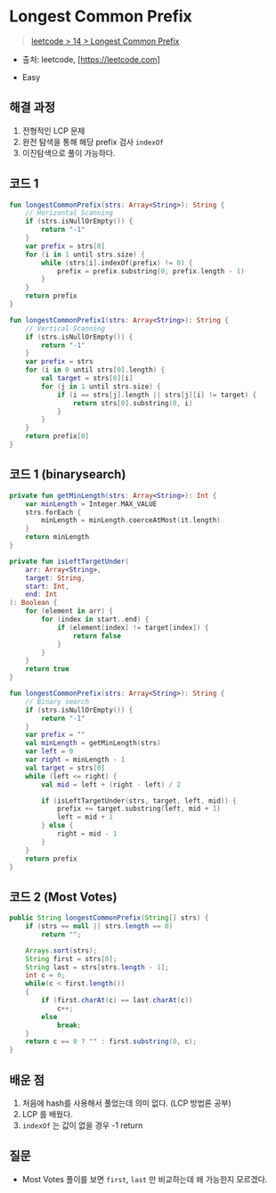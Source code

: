 # Longest Common Prefix

> [leetcode > 14 > Longest Common Prefix](https://leetcode.com/problems/longest-common-prefix/)
- 출처: leetcode, [https://leetcode.com]

- Easy

## 해결 과정

1. 전형적인 LCP 문제
2. 완전 탐색을 통해 해당 prefix 검사 `indexOf`
3. 이진탐색으로 풀이 가능하다.

## 코드 1

```kotlin
fun longestCommonPrefix(strs: Array<String>): String {
    // Horizontal Scanning
    if (strs.isNullOrEmpty()) {
        return "-1"
    }
    var prefix = strs[0]
    for (i in 1 until strs.size) {
        while (strs[i].indexOf(prefix) != 0) {
            prefix = prefix.substring(0, prefix.length - 1)
        }
    }
    return prefix
}

fun longestCommonPrefix1(strs: Array<String>): String {
    // Vertical Scanning
    if (strs.isNullOrEmpty()) {
        return "-1"
    }
    var prefix = strs
    for (i in 0 until strs[0].length) {
        val target = strs[0][i]
        for (j in 1 until strs.size) {
            if (i == strs[j].length || strs[j][i] != target) {
                return strs[0].substring(0, i)
            }
        }
    }
    return prefix[0]
}
```

## 코드 1 (binarysearch)

```kotlin
private fun getMinLength(strs: Array<String>): Int {
    var minLength = Integer.MAX_VALUE
    strs.forEach {
        minLength = minLength.coerceAtMost(it.length)
    }
    return minLength
}

private fun isLeftTargetUnder(
    arr: Array<String>,
    target: String,
    start: Int,
    end: Int
): Boolean {
    for (element in arr) {
        for (index in start..end) {
            if (element[index] != target[index]) {
                return false
            }
        }
    }
    return true
}

fun longestCommonPrefix(strs: Array<String>): String {
    // Binary search
    if (strs.isNullOrEmpty()) {
        return "-1"
    }
    var prefix = ""
    val minLength = getMinLength(strs)
    var left = 0
    var right = minLength - 1
    val target = strs[0]
    while (left <= right) {
        val mid = left + (right - left) / 2

        if (isLeftTargetUnder(strs, target, left, mid)) {
            prefix += target.substring(left, mid + 1)
            left = mid + 1
        } else {
            right = mid - 1
        }
    }
    return prefix
}
```

## 코드 2 (Most Votes)
```Java
public String longestCommonPrefix(String[] strs) {
    if (strs == null || strs.length == 0)
        return "";

    Arrays.sort(strs);
    String first = strs[0];
    String last = strs[strs.length - 1];
    int c = 0;
    while(c < first.length())
    {
        if (first.charAt(c) == last.charAt(c))
            c++;
        else
            break;
    }
    return c == 0 ? "" : first.substring(0, c);
}
```

## 배운 점
1. 처음에 hash를 사용해서 풀었는데 의미 없다. (LCP 방법론 공부)
2. LCP 를 배웠다.
3. `indexOf` 는 값이 없을 경우 -1 return 

## 질문
- Most Votes 풀이를 보면 `first`, `last` 만 비교하는데 왜 가능한지 모르겠다.


